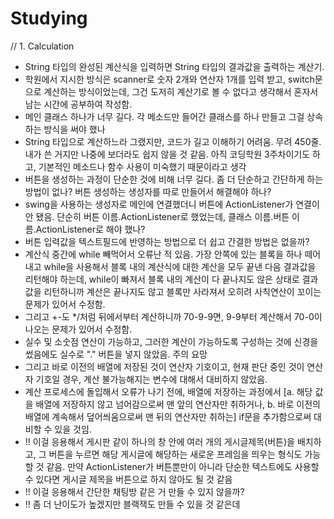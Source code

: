 # Studying
// 1. Calculation
  - String 타입의 완성된 계산식을 입력하면 String 타입의 결과값을 출력하는 계산기.
  - 학원에서 지시한 방식은 scanner로 숫자 2개와 연산자 1개를 입력 받고, switch문으로 계산하는 방식이었는데, 그건 도저히 계산기로 볼 수 없다고 생각해서 혼자서 남는 시간에 공부하여 작성함.
  - 메인 클래스 하나가 너무 길다. 각 메소드만 들어간 클래스를 하나 만들고 그걸 상속하는 방식을 써야 했나
  - String 타입으로 계산하느라 그랬지만, 코드가 길고 이해하기 어려움. 무려 450줄. 내가 쓴 거지만 나중에 보더라도 쉽지 않을 것 같음. 아직 코딩학원 3주차이기도 하고, 기본적인 메소드나 함수 사용이 미숙했기 때문이라고 생각
  - 버튼을 생성하는 과정이 단순한 것에 비해 너무 길다. 좀 더 단순하고 간단하게 하는 방법이 없나? 버튼 생성하는 생성자를 따로 만들어서 해결해야 하나?
  - swing을 사용하는 생성자로 메인에 연결했더니 버튼에 ActionListener가 연결이 안 됐음. 단순히 버튼 이름.ActionListener로 했었는데, 클래스 이름.버튼 이름.ActionListener로 해야 했나?
  - 버튼 입력값을 텍스트필드에 반영하는 방법으로 더 쉽고 간결한 방법은 없을까?
  - 계산식 중간에 while 빼먹어서 오류난 적 있음. 가장 안쪽에 있는 블록을 하나 떼어내고 while을 사용해서 블록 내의 계산식에 대한 계산을 모두 끝낸 다음 결과값을 리턴해야 하는데, while이 빠져서 블록 내의 계산이 다 끝나지도 않은 상태로 결과값을 리턴하니까 계산은 끝나지도 않고 블록만 사라져서 오히려 사칙연산이 꼬이는 문제가 있어서 수정함.
  - 그리고 +-도 */처럼 뒤에서부터 계산하니까 70-9-9면, 9-9부터 계산해서 70-0이 나오는 문제가 있어서 수정함.
  - 실수 및 소숫점 연산이 가능하고, 그러한 계산이 가능하도록 구성하는 것에 신경을 썼음에도 실수로 "." 버튼을 넣지 않았음. 주의 요망
  - 그리고 바로 이전의 배열에 저장된 것이 연산자 기호이고, 현재 판단 중인 것이 연산자 기호일 경우, 계산 불가능해지는 변수에 대해서 대비하지 않았음.
  - 계산 프로세스에 돌입해서 오류가 나기 전에, 배열에 저장하는 과정에서 [a. 해당 값을 배열에 저장하지 않고 넘어감으로써 맨 앞의 연산자만 취하거나, b. 바로 이전의 배열에 계속해서 덮어씌움으로써 맨 뒤의 연산자만 취하는] if문을 추가함으로써 대비할 수 있을 것임.
  - !! 이걸 응용해서 게시판 같이 하나의 창 안에 여러 개의 게시글제목(버튼)을 배치하고, 그 버튼을 누르면 해당 게시글에 해당하는 새로운 프레임을 띄우는 형식도 가능할 것 같음. 만약 ActionListener가 버튼뿐만이 아니라 단순한 텍스트에도 사용할 수 있다면 게시글 제목을 버튼으로 하지 않아도 될 것 같음
  - !! 이걸 응용해서 간단한 채팅방 같은 거 만들 수 있지 않을까?
  - !! 좀 더 난이도가 높겠지만 블랙잭도 만들 수 있을 것 같은데
  
